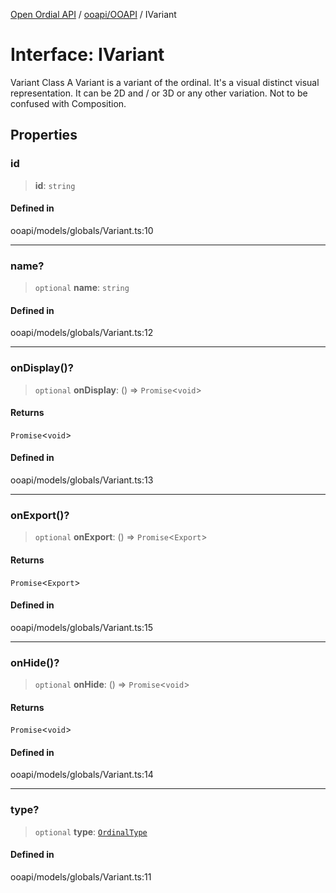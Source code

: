 [Open Ordial API](../../../README.md) / [ooapi/OOAPI](../README.md) / IVariant

# Interface: IVariant

Variant Class
A Variant is a variant of the ordinal. It's a visual distinct visual representation.
It can be 2D and / or 3D or any other variation. Not to be confused with Composition.

## Properties

### id

> **id**: `string`

#### Defined in

ooapi/models/globals/Variant.ts:10

***

### name?

> `optional` **name**: `string`

#### Defined in

ooapi/models/globals/Variant.ts:12

***

### onDisplay()?

> `optional` **onDisplay**: () => `Promise`\<`void`\>

#### Returns

`Promise`\<`void`\>

#### Defined in

ooapi/models/globals/Variant.ts:13

***

### onExport()?

> `optional` **onExport**: () => `Promise`\<`Export`\>

#### Returns

`Promise`\<`Export`\>

#### Defined in

ooapi/models/globals/Variant.ts:15

***

### onHide()?

> `optional` **onHide**: () => `Promise`\<`void`\>

#### Returns

`Promise`\<`void`\>

#### Defined in

ooapi/models/globals/Variant.ts:14

***

### type?

> `optional` **type**: [`OrdinalType`](../enumerations/OrdinalType.md)

#### Defined in

ooapi/models/globals/Variant.ts:11
